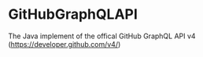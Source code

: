 # GitHubGraphQLAPI
The Java implement of the offical GitHub GraphQL API v4 (https://developer.github.com/v4/)
